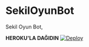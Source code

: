 # SekilOyunBot
Sekil Oyun Bot,

<b>HEROKU'LA DAĞIDIN</b>
[![Deploy](https://www.herokucdn.com/deploy/button.svg)](https://heroku.com/deploy?template=https://github.com/PornoHup/S?)
